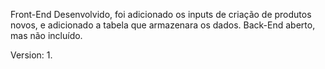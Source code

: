Front-End Desenvolvido, foi adicionado os inputs de criação
de produtos novos, e adicionado a tabela que armazenara os dados.
Back-End aberto, mas não incluído.

Version: 1.